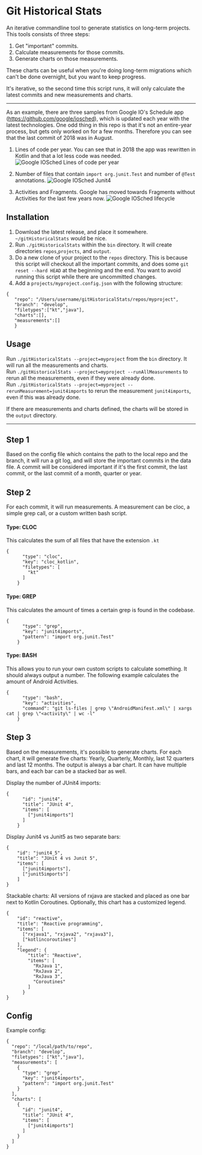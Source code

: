 # Git Historical Stats

An iterative commandline tool to generate statistics on long-term projects. This tools consists of three steps:

1. Get "important" commits.
2. Calculate measurements for those commits.
3. Generate charts on those measurements.

These charts can be useful when you're doing long-term migrations which can't be done overnight, but you want to keep progress.

It's iterative, so the second time this script runs, it will only calculate the latest commits and new measurements and
charts.

---

As an example, there are three samples from Google IO's Schedule app (https://github.com/google/iosched), which is
updated each year with the latest technologies. One odd thing in this repo is that it's not an entire-year process, but gets only worked on for a few months. Therefore you can see that the last commit of 2018 was in August.

1. Lines of code per year.
You can see that in 2018 the app was rewritten in Kotlin and that a lot less code was needed.
   ![Google IOSched Lines of code per year](https://github.com/nielsz/project-info/blob/main/screenshots/google_iosched_cloc_year.png?raw=true)


2. Number of files that contain `import org.junit.Test` and number of `@Test` annotations.    ![Google IOSched Junit4](https://github.com/nielsz/project-info/blob/main/screenshots/google_iosched_junit4_year.png?raw=true)


3. Activities and Fragments. Google has moved towards Fragments without Activities for the last few years now.   ![Google IOSched lifecycle](https://github.com/nielsz/project-info/blob/main/screenshots/google_iosched_lifecycle_year.png?raw=true)

## Installation
1. Download the latest release, and place it somewhere. `~/gitHistoricalStats` would be nice.
2. Run `./gitHistoricalStats` within the `bin` directory. It will create directories `repos`,`projects`, and `output`. 
3. Do a new clone of your project to the `repos` directory. This is because this script will checkout all the important commits, and does some `git reset --hard HEAD` at the beginning and the end. You want to avoid running this script while there are uncommitted changes. 
4. Add a `projects/myproject.config.json` with the following structure:
```
{
   "repo": "/Users/username/gitHistoricalStats/repos/myproject",
   "branch": "develop",
   "filetypes":["kt","java"],
   "charts":[],
   "measurements":[]
   }
```
## Usage
Run `./gitHistoricalStats --project=myproject` from the `bin` directory. It will run all the measurements and charts.<br/>
Run `./gitHistoricalStats --project=myproject --runAllMeasurements` to rerun all the measurements, even if they were already done.<br/>
Run `./gitHistoricalStats --project=myproject --rerunMeasurement=junit4imports` to rerun the measurement `junit4imports`, even if this was already done.<br/>

If there are measurements and charts defined, the charts will be stored in the `output` directory.

---
## Step 1

Based on the config file which contains the path to the local repo and the branch, it will run a git log, and will store
the important commits in the data file. A commit will be considered important if it's the first commit, the last commit,
or the last commit of a month, quarter or year.

## Step 2

For each commit, it will run measurements. A measurement can be cloc, a simple grep call, or a custom written bash
script.

#### Type: CLOC

This calculates the sum of all files that have the extension `.kt`

```
{
      "type": "cloc",
      "key": "cloc_kotlin",
      "filetypes": [
        "kt"
      ]
    }
```

#### Type: GREP

This calculates the amount of times a certain grep is found in the codebase.

```
{
      "type": "grep",
      "key": "junit4imports",
      "pattern": "import org.junit.Test"
    }
```

#### Type: BASH

This allows you to run your own custom scripts to calculate something. It should always output a number. The following
example calculates the amount of Android Activities.

```
{
      "type": "bash",
      "key": "activities",
      "command": "git ls-files | grep \"AndroidManifest.xml\" | xargs cat | grep \"<activity\" | wc -l"
    }
```

## Step 3

Based on the measurements, it's possible to generate charts. For each chart, it will generate five charts: Yearly,
Quarterly, Monthly, last 12 quarters and last 12 months. The output is always a bar chart. It can have multiple bars, and each bar can be a stacked bar as
well.

Display the number of JUnit4 imports:

```
{
      "id": "junit4",
      "title": "JUnit 4",
      "items": [
        ["junit4imports"]
      ]
    }
```

Display Junit4 vs Junit5 as two separate bars:

```
{
    "id": "junit4_5",
    "title": "JUnit 4 vs Junit 5",
    "items": [
      ["junit4imports"],
      ["junit5imports"]
    ]
}
```

Stackable charts: All versions of rxjava are stacked and placed as one bar next to Kotlin Coroutines. Optionally, this
chart has a customized legend.

```
{
    "id": "reactive",
    "title": "Reactive programming",
    "items": [
      ["rxjava1", "rxjava2", "rxjava3"],
      ["kotlincoroutines"]
    ],
    "legend": {
        "title": "Reactive",
        "items": [
          "RxJava 1",
          "RxJava 2",
          "RxJava 3",
          "Coroutines"
        ]
      }
}
```

## Config

Example config:

```
{
  "repo": "/local/path/to/repo",
  "branch": "develop",
  "filetypes": ["kt","java"],
  "measurements": [
    {
      "type": "grep",
      "key": "junit4imports",
      "pattern": "import org.junit.Test"
    }
  ],
  "charts": [
    {
      "id": "junit4",
      "title": "JUnit 4",
      "items": [
        ["junit4imports"]
      ]
    }
  ]
}
```
